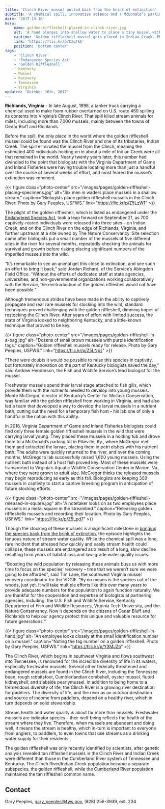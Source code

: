 ```yaml
---
title: 'Clinch River mussel pulled back from the brink of extinction'
subtitle: 'A chemical spill, innovative science and a McDonald’s parking lot'
date: '2017-10-16'
hero:
    name: golden-riffleshell-placed-in-clinch-river.jpg
    alt: 'A hand plunges into shallow water to place a tiny mussel with id number on the stream''s rocky bottom.'
    caption: 'Golden riffleshell mussel gets placed in Indian Creek. Photo by Gary Peeples, USFWS.'
    link: 'https://flic.kr/p/C2qTkb'
    position: 'bottom center'
tags:
    - 'Clinch River'
    - 'Endangered Species Act'
    - 'Golden Riffleshell'
    - Kentucky
    - Mussel
    - Recovery
    - Tennessee
    - Virginia
updated: 'October 16th, 2017'
---
```


**Richlands, Virginia** - In late August, 1998, a tanker truck carrying a chemical used to make foam rubber overturned on U.S. route 460 spilling its contents into Virginia’s Clinch River. That spill killed stream animals for miles, including more than 7,000 mussels, mainly between the towns of Cedar Bluff and Richlands.

Before the spill, the only place in the world where the golden riffleshell mussel could be found was the Clinch River and one of its tributaries, Indian Creek. The spill eliminated the mussel from the Clinch, meaning the estimated 400 individuals holding on in about a mile of Indian Creek were all that remained in the world. Nearly twenty years later, this number had dwindled to the point that biologists with the Virginia Department of Game and Inland Fisheries were having trouble locating more than just a handful over the course of several weeks of effort, and most feared the mussel’s extinction was imminent.

{{< figure class="photo-center" src="/images/pages/golden-riffleshell-placing-specimens.jpg" alt="Six men in waders place mussels in a shallow stream." caption="Biologists place golden riffleshell mussels in the Clinch River. Photo by Gary Peeples, USFWS." link="https://flic.kr/p/Z5LzW1" >}}

The plight of the golden riffleshell, which is listed as endangered under the [Endangered Species Act](/endangered-species-act), took a leap forward on September 21, as 700 captively-reared individuals were released into three sites – on Indian Creek, and on the Clinch River on the edge of Richlands, Virginia, and further upstream at a site owned by The Nature Conservancy. Site selection came after biologists put a small number of the mussels at five different sites in the river for several months, repeatedly checking the animals for survival and growth before risking placing significant numbers of the imperiled mussels into the wild.

“It’s remarkable to see an animal get this close to extinction, and see such an effort to bring it back,” said Jordan Richard, of the Service’s Abingdon Field Office. “Without the efforts of dedicated staff at state agencies, universities, and non-governmental organizations working collaboratively with the Service, the reintroduction of the golden riffleshell would not have been possible.”

Although tremendous strides have been made in the ability to captively propagate and rear rare mussels for stocking into the wild, standard techniques proved challenging with the golden riffleshell, dimming hopes of restocking the Clinch River. After years of effort with limited success, the state of Virginia looked to neighboring Kentucky, and a little-known technique that proved to be key.

{{< figure class="photo-center" src="/images/pages/golden-riffleshell-in-a-bag.jpg" alt="Dozens of small brown mussels with purple identification tags." caption="Golden riffleshell mussels ready for release. Photo by Gary Peeples, USFWS." link="https://flic.kr/p/Z5LNps" >}}

“There were doubts it would be possible to raise this species in captivity, but fortunately innovation on the part of Kentucky biologists saved the day,” said Andrew Henderson, the Fish and Wildlife Service’s lead biologist for the mussel.

Freshwater mussels spend their larval stage attached to fish gills, which provide them with the nutrients needed to develop into young mussels. Monte McGregor, director of Kentucky’s Center for Mollusk Conservation, was familiar with the golden riffleshell from working in Virginia, and had also led a team that developed a way to develop the larval mussels in a nutrient bath, cutting out the need for a temporary fish host – his lab one of only a handful in the nation with this ability.

In 2016, Virginia Department of Game and Inland Fisheries biologists could find only three female golden riffleshell mussels in the wild that were carrying larval young. They placed these mussels in a holding tub and drove them to a McDonald’s parking lot in Pikeville, Ky., where McGregor met them and extracted the larvae, placing them in petri dishes with his nutrient bath. The adults were quickly returned to the river, and over the coming months, McGregor’s lab successfully raised 1,600 young mussels. Using the nutrient bath instead of a host fish proved key. Most of these mussels were transported to Virginia’s Aquatic Wildlife Conservation Center in Marion, Va., where they were grown to adult size. McGregor thinks the released mussels may begin reproducing as early as this fall. Biologists are keeping 300 mussels in captivity to start a captive breeding program in anticipation of future stocking efforts.

{{< figure class="photo-center" src="/images/pages/golden-riffleshell-released-in-square.jpg" alt="A notetaker looks on as two employees place mussels in a metal square in the streambed." caption="Releasing golden riffleshells mussels and recording their location. Photo by Gary Peeples, USFWS." link="https://flic.kr/p/Z5Lpd7" >}}

Though the stocking of these mussels is a significant milestone in [bringing the species back from the brink of extinction](/endangered-species-act/recovery), the episode highlights the tenuous nature of stream water quality. While the chemical spill was a lone, rare incident that stressed how quickly and easily stream health could collapse, these mussels are endangered as a result of a long, slow decline resulting from years of habitat loss and low-grade water quality issues.

“Boosting the wild population by releasing these animals buys us with more time to focus on the species’ recovery – time that we weren’t sure we were going to be afforded”, said Tim Lane, the southwest Virginia mussel recovery coordinator for the VDGIF.  “By no means is the species out of the woods, just yet. It will take multiple efforts like this over many years to provide adequate numbers for the population to again function naturally. We are thankful for the cooperation and expertise of biologists at partnering agencies, including: the U.S. Fish and Wildlife Service, Kentucky Department of Fish and Wildlife Resources, Virginia Tech University, and the Nature Conservancy. Now it depends on the citizens of Cedar Bluff and Richlands to help our agency protect this unique and valuable resource for future generations.“

{{< figure class="photo-center" src="/images/pages/golden-riffleshell-in-hand.jpg" alt="An employee looks closely at the small identification number on a mussel." caption="Noting the tag number on a golden riffleshell. Photo by Gary Peeples, USFWS." link="https://flic.kr/p/Y3MJZb" >}}

The Clinch River, which begins in southwest Virginia and flows southwest into Tennessee, is renowned for the incredible diversity of life in its waters, especially freshwater mussels. Several other federally threatened and endangered mussels are found in the Clinch River, including the Tennessee bean, rough rabbitsfoot, Cumblerlandian combshell, oyster mussel, fluted kidneyshell, and slabside pearlymussel. In addition to being home to a tremendous diversity of life, the Clinch River is a growing river destination for paddlers. The diversity of life, and the river as an outdoor destination and source of income from paddlers, depend on a healthy river, which in turn depends on solid stewardship.

Stream health and water quality is about far more than mussels. Freshwater mussels are indicator species - their well-being reflects the health of the stream where they live. Therefore, when mussels are abundant and doing well, it means the stream is healthy, which in-turn is important to everyone from anglers, to paddlers, to even towns that use streams as a drinking water supply for their residents. 

The golden riffleshell was only recently identified by scientists, after genetic analysis revealed tan riffleshell mussels in the Clinch River and Indian Creek were different than those in the Cumberland River system of Tennessee and Kentucky. The Clinch River/Indian Creek population became a separate subspecies, the golden riffleshell; while the Cumberland River population maintained the tan riffleshell common name.

## Contact

Gary Peeples, [gary_peeples@fws.gov](mailto:gary_peeples@fws.gov), (828) 258-3939, ext. 234
